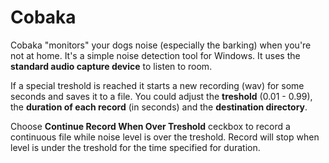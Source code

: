 # Cobaka

Cobaka "monitors" your dogs noise (especially the barking) when you're not at home. It's a simple noise detection tool for Windows. It uses the **standard audio capture device** to listen to room.

If a special treshold is reached it starts a new recording (wav) for some seconds and saves it to a file. You could adjust the **treshold** (0.01 - 0.99), the **duration of each record** (in seconds) and the **destination directory**.

Choose **Continue Record When Over Treshold** ceckbox to record a continuous file while noise level is over the treshold. Record will stop when level is under the treshold for the time specified for duration.
